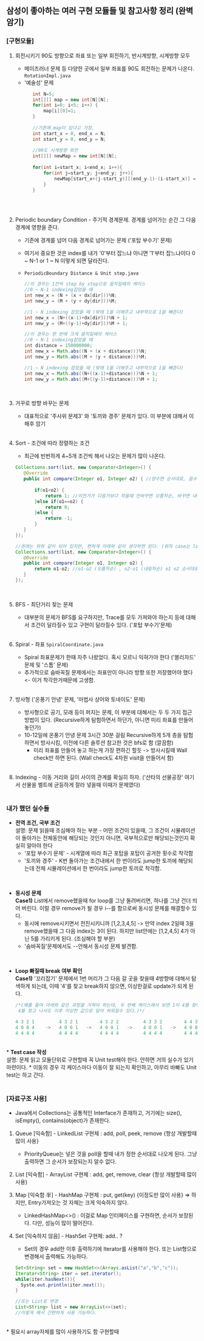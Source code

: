 ## 삼성이 좋아하는 여러 구현 모듈들 및 참고사항 정리 (완벽 암기)

### [구현모듈]
1. 회전시키기 90도 방향으로 좌표 또는 일부 회전하기, 반시계방향, 시계방향 모두
   - 메이즈러너 문제 등 다양한 곳에서 일부 좌표를 90도 회전하는 문제가 나온다. ```RotationImpl.java```
   - '예술성' 문제
     ```java    		
		int N=5;
		int[][] map = new int[N][N];
		for(int i=0; i<5; i++) {
			map[i][0]=1;
		}
		
        //기존에 map이 있다고 가정.
		int start_x = 0, end_x = N;
		int start_y = 0, end_y = N;
		
		//90도 시계방향 회전
		int[][] newMap = new int[N][N];
		  
		for(int i=start_x; i<end_x; i++){
			for(int j=start_y; j<end_y; j++){
				newMap[start_x+(j-start_y)][(end_y-1)-(i-start_x)] = map[i][j];
			}
		}
		  
      ```
     
   <br>
   
2. Periodic boundary Condition - 주기적 경계문제. 경계를 넘어가는 순간 그 다음 경계에 영향을 준다.
   - 기존에 경계를 넘어 다음 경계로 넘어가는 문제 ('포탑 부수기' 문제)
   - 여기서 중요한 것은 index를 내가 '0'부터 잡느냐 아니면 '1'부터 잡느냐이다 0 ~ N-1 or 1 ~ N 이렇게 되면 달라진다.
   - ```PeriodicBoundary Distance & Unit step.java```
     ```java
     //이 경우는 1칸씩 step by step으로 움직일때의 케이스
     //0 ~ N-1 indexing잡았을 때
     int new_x = (N + (x + dx[dir]))%N;
     int new_y = (M + (y + dy[dir]))%M;

     //1 ~ N indexing 잡았을 때 (밖에 1을 더해주고 내부적으로 1을 빼준다)
     int new_x = (N+((x-1)+dx[dir]))%N + 1;
     int new_y = (M+((y-1)+dy[dir]))%M + 1;
     ```

      ```java
     //이 경우는 한 번에 크게 움직일때의 케이스
     //0 ~ N-1 indexing잡았을 때
     int distance = 150000000;
     int new_x = Math.abs((N + (x + distance)))%N;
     int new_y = Math.abs((M + (y + distance)))%M;

     //1 ~ N indexing 잡았을 때 (밖에 1을 더해주고 내부적으로 1을 빼준다)
     int new_x = Math.abs((N+((x-1)+distance)))%N + 1;
     int new_y = Math.abs((M+((y-1)+distance)))%M + 1;
     ``` 
     
   <br>
3. 거꾸로 방향 바꾸는 문제
   - 대표적으로 '주사위 문제3' 와 '토끼와 경주' 문제가 있다. 이 부분에 대해서 이해후 암기
   <br>

4. Sort - 조건에 따라 정렬하는 조건
    - 최근에 빈번하게 4~5개 조건씩 해서 나오는 문제가 많이 나온다.
     
	 ```java
	Collections.sort(list, new Comparator<Integer>() {
		@Override
		public int compare(Integer o1, Integer o2) { //양수면 순서대로, 음수면 역순
			
			if(o1<o2) {
				return 1; //이전거가 다음거보다 작을때 안바꾸면 오름차순, 바꾸면 내림차순 (양수 바꿔, 음수 안바꿔)
			}else if(o1==o2) {
				return 0;
			}else {
				return -1;
			}
		}
	});

	//원래는 위와 같이 되어 있지만, 편하게 아래와 같이 생각하면 된다. (위의 case는 long type때문에)
	Collections.sort(list, new Comparator<Integer>() {
		@Override
		public int compare(Integer o1, Integer o2) { 
		    return o1-o2; //o1-o2 (오름차순) , o2-o1 (내림차순) o1 o2 순서대로 (오름), o2 o1 역으로 (내림)
		}
	});
	```
 
   <br>
6. BFS - 최단거리 찾는 문제
    - 대부분의 문제가 BFS를 요구하지만, Trace를 모두 가져와야 하는지 등에 대해서 조건이 달라질수 있고 구현이 달라질수 있다. ('포탑 부수기'문제)
   <br>
7. Spiral - 좌표 ```SpiralCoordinate.java```
    - Spiral 좌표문제가 한때 자주 나왔었다. 혹시 모르니 익혀가야 한다 ('블리자드' 문제 및 '스톰' 문제)
    - 추가적으로 숨바꼭질 문제에서는 좌표만이 아니라 방향 또한 저장했어야 했다 <- 이거 착각한거때문에 고생함.
      
   <br>
8. 방사형 ('온풍기 안녕' 문제, '마법사 상어와 토네이도' 문제) 
    - 방사형으로 공기, 모래 등이 퍼지는 문제, 이 부분에 대해서는 두 두 가지 접근 방법이 있다. (Recursive하게 탐험하면서 하던가, 아니면 미리 좌표를 만들어 놓던가)
    - 10-12일에 온풍기 안녕 문제 3시간 30분 걸림 Recursive하게 5개 층을 탐험하면서 방사시킴, 이전에 다른 솔루션 참고한 것은 bfs로 함 (깔끔함)
    	- 미리 좌표를 만들어 놓고 하는게 가장 편하긴 할듯 -> 방사시킬때 Wall check만 하면 된다. (Wall check도 4차원 visit을 만들어서 함)

   <br>
9. Indexing - 이동 거리와 길이 사이의 관계를 확실히 하자. ('산타의 선물공장' 여기서 선물을 벨트에 균등하게 잘라 넣을때 이때가 문제였다)
   <br><br>

### 내가 했던 실수들 
* <b>전역 조건, 국부 조건</b><br>
  설명: 문제 읽을때 조심해야 하는 부분 - 어떤 조건이 있을때, 그 조건이 시뮬레이션이 돌아가는 전체동안에 해당되는 것인지 아니면, 국부적으로만 해당되는것인지 확실히 알아야 한다
  * '포탑 부수기 문제' - 시계열에 따라 최근 포탑을 포탑이 공겨한 횟수로 착각함
  * '토끼와 경주' - K번 돌아가는 조건내에서 한 번이라도 jump한 토끼에 해당되는데 전체 시뮬레이션에서 한 번이라도 jump한 토끼로 착각함.
<br>

* <b>동시성 문제</b><br>
  <b>Case1)</b> List에서 remove했을때 for loop를 그냥 돌려버리면, 하나를 그냥 건더 띄어 버린다. 이럴 경우 remove가 될 경우 i--를 함으로써 동시성 문제를 해결할수 있다.
   * 동시에 remove시키면서 전진시키니까 [1,2,3,4,5] -> 만약 index 2일때 3을 remove했을때 그 다음 index는 3이 된다. 하지만 list안에는 [1,2,4,5] 4가 아닌 5를 가리키게 된다. (조심해야 할 부분)
   * '숨바꼭질'문제에서도 --안해서 동시성 문제 발견함.
<br> 


* <b>Loop 빠질때 break 여부 확인</b><br>
  <b>Case1)</b> '꼬리잡기' 문제에서 1번 머리가 그 다음 갈 곳을 찾을때 4방향에 대해서 탐색하게 되는데, 이때 '4'를 찾고 break하지 않으면, 이상한걸로 update가 되게 된다.

  ```java
  /*(예를 들어 아래와 같은 과정을 거쳐야 하는데, 두 번째 케이스에서 보면 1이 4를 찾아서 옮겨가고 여기서 break를 하지 않으면,
   4를 찾고 나서도 이후 이상한 값으로 덮어 씌워질수 있다.)*/
  
  4 3 2 1         4 3 2 1        4 3 2 2         4 3 3 2        4 4 3 2
  4 0 0 4    ->   4 0 0 1   ->   4 0 0 1   ->    4 0 0 1   ->   4 0 0 1
  4 4 4 4         4 4 4 4        4 4 4 4         4 4 4 4        4 4 4 4
  ```
  
<br>
* <b>Test case 작성</b><br>
  설명: 문제 읽고 모듈단위로 구현할때 꼭 Unit test해야 한다. 안하면 거의 실수가 있기 마련이다.
  * 이동의 경우 각 케이스마다 이동이 잘 되는지 확인하고, 아무리 바빠도 Unit test는 하고 간다.
<br>

<br>

### [자료구조 사용]
* Java에서 Collections는 공통적인 Interface가 존재하고, 거기에는 size(), isEmpty(), contains(object)가 존재한다.

1. Queue [익숙함] - LinkedList 구현체 : add, poll, peek, remove {항상 개발할때 많이 사용}
   * PriorityQueue는 넣은 것을 poll을 할때 내가 정한 순서대로 나오게 된다. 그냥 출력하면 그 순서가 보장되는지 알수 없다.

3. List [익숙함] - ArrayList 구현체 : add, get, remove, clear {항상 개발할때 많이 사용}

4. Map [익숙함 半] - HashMap 구현체 : put, get(key) {이정도만 많이 사용} => 하지만, Entry가져오는 것 자체는 크게 익숙하지 않다.
   * LinkedHashMap<>() : 이걸로 Map 인터페이스를 구현하면, 순서가 보장된다. 다만, 성능이 많이 떨어진다.

5. Set [익숙하지 않음] - HashSet 구현체: add.. ?
   - Set의 경우 add한 이후 출력하기에 Iterator를 사용해야 한다. 또는 List형으로 변경해서 출력해도 가능하다.
   ```java
   Set<String> set = new HashSet<>(Arrays.asList("a","b","c"));
   Iterator<String> iter = set.iterator();
   while(iter.hasNext()){
     Syste.out.println(iter.next());
   }

   //또는 List로 변경
   List<String> list = new ArrayList<>(set);
   //이렇게 해서 간편하게 사용 가능하다.
   ```
   

<br>
* 필요시 array자체를 많이 사용하기도 함 구현할때
